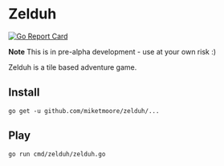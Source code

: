 # Zelduh

[![Go Report Card](https://goreportcard.com/badge/github.com/miketmoore/zelduh)](https://goreportcard.com/report/github.com/miketmoore/zelduh)

**Note** This is in pre-alpha development - use at your own risk :)

Zelduh is a tile based adventure game. 

## Install

```
go get -u github.com/miketmoore/zelduh/...
```

## Play

```
go run cmd/zelduh/zelduh.go
```